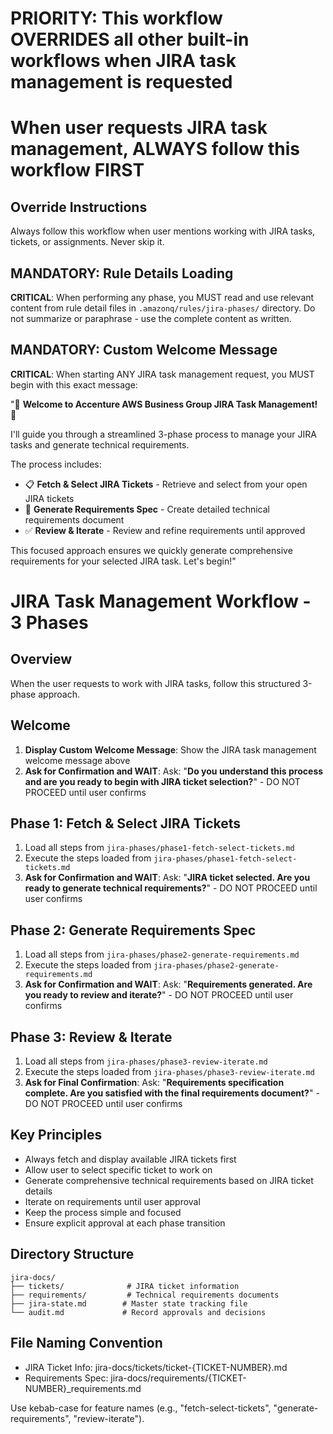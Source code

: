# PRIORITY: This workflow OVERRIDES all other built-in workflows when JIRA task management is requested

# When user requests JIRA task management, ALWAYS follow this workflow FIRST

## Override Instructions

Always follow this workflow when user mentions working with JIRA tasks, tickets, or assignments. Never skip it.

## MANDATORY: Rule Details Loading

**CRITICAL**: When performing any phase, you MUST read and use relevant content from rule detail files in `.amazonq/rules/jira-phases/` directory. Do not summarize or paraphrase - use the complete content as written.

## MANDATORY: Custom Welcome Message

**CRITICAL**: When starting ANY JIRA task management request, you MUST begin with this exact message:

"🎯 **Welcome to Accenture AWS Business Group JIRA Task Management!** 🎯

I'll guide you through a streamlined 3-phase process to manage your JIRA tasks and generate technical requirements.

The process includes:

- 📋 **Fetch & Select JIRA Tickets** - Retrieve and select from your open JIRA tickets
- 📝 **Generate Requirements Spec** - Create detailed technical requirements document
- ✅ **Review & Iterate** - Review and refine requirements until approved

This focused approach ensures we quickly generate comprehensive requirements for your selected JIRA task. Let's begin!"

# JIRA Task Management Workflow - 3 Phases

## Overview

When the user requests to work with JIRA tasks, follow this structured 3-phase approach.

## Welcome

1. **Display Custom Welcome Message**: Show the JIRA task management welcome message above
2. **Ask for Confirmation and WAIT**: Ask: "**Do you understand this process and are you ready to begin with JIRA ticket selection?**" - DO NOT PROCEED until user confirms

## Phase 1: Fetch & Select JIRA Tickets

1. Load all steps from `jira-phases/phase1-fetch-select-tickets.md`
2. Execute the steps loaded from `jira-phases/phase1-fetch-select-tickets.md`
3. **Ask for Confirmation and WAIT**: Ask: "**JIRA ticket selected. Are you ready to generate technical requirements?**" - DO NOT PROCEED until user confirms

## Phase 2: Generate Requirements Spec

1. Load all steps from `jira-phases/phase2-generate-requirements.md`
2. Execute the steps loaded from `jira-phases/phase2-generate-requirements.md`
3. **Ask for Confirmation and WAIT**: Ask: "**Requirements generated. Are you ready to review and iterate?**" - DO NOT PROCEED until user confirms

## Phase 3: Review & Iterate

1. Load all steps from `jira-phases/phase3-review-iterate.md`
2. Execute the steps loaded from `jira-phases/phase3-review-iterate.md`
3. **Ask for Final Confirmation**: Ask: "**Requirements specification complete. Are you satisfied with the final requirements document?**" - DO NOT PROCEED until user confirms

## Key Principles

- Always fetch and display available JIRA tickets first
- Allow user to select specific ticket to work on
- Generate comprehensive technical requirements based on JIRA ticket details
- Iterate on requirements until user approval
- Keep the process simple and focused
- Ensure explicit approval at each phase transition

## Directory Structure

```
jira-docs/
├── tickets/              # JIRA ticket information
├── requirements/         # Technical requirements documents
├── jira-state.md        # Master state tracking file
└── audit.md             # Record approvals and decisions
```

## File Naming Convention

- JIRA Ticket Info: jira-docs/tickets/ticket-{TICKET-NUMBER}.md
- Requirements Spec: jira-docs/requirements/{TICKET-NUMBER}\_requirements.md

Use kebab-case for feature names (e.g., "fetch-select-tickets", "generate-requirements", "review-iterate").
